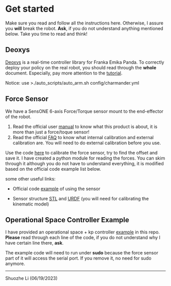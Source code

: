 
# Get started

Make sure you read and follow all the instructions here. Otherwise, I assure you **will** break the robot. **Ask**, if you do not understand anything mentioned below. Take you time to read and think!

## Deoxys

[Deoxys](https://ut-austin-rpl.github.io/deoxys-docs/html/) is a real-time controller library for Franka Emika Panda. To correctly deploy your policy on the real robot, you should read through the **whole** document. Especially, pay more attention to the [tutorial](https://ut-austin-rpl.github.io/deoxys-docs/html/tutorials/running_robots.html).

Notice: use >./auto_scripts/auto_arm.sh config/charmander.yml

## Force Sensor

We have a SensONE 6-axis Force/Torque sensor mount to the end-effector of the robot.
1.	Read the official user [manual](http://www.jwcorporation.kr/wp-content/catal/BOTASYSTEMS.pdf) to know what this product is about, it is more than just a force/toque sensor!
2.	Read the official [FAQ](https://www.botasys.com/faq) to know what internal calibration and external calibration are. You will need to do external calibration before you use.

Use the code [here](https://github.com/UT-Austin-RobIn/panda_robot/blob/main/force_sensor_calibration.py) to calibrate the force sensor, try to find the offset and save it.
I have created a python module for reading the forces. You can skim through it although you do not have to understand everything, it is modified based on the official code example list below. 

some other useful links:

 - Official code    [example](https://gitlab.com/botasys/python_interface/-/blob/main/examples/bota_serial_example.py)    of using the sensor

- Sensor structure [STL](https://gitlab.com/botasys/bota_driver/-/blob/master/rokubimini_description/meshes/BFT_SENS_M8/mounting.STL) and [URDF](https://gitlab.com/botasys/bota_driver/-/blob/master/rokubimini_description/urdf/BFT_SENS_SER_M8_robot.urdf.xacro) (you will need for calibrating the kinematic model)




## Operational Space Controller Example

I have provided an operational space + kp controller [example](https://github.com/UT-Austin-RobIn/panda_robot/blob/main/OSC_POSE_variable_kp.py) in this repo. **Please** read through each line of the code, if you do not understand why I have certain line there, **ask**.

The example code will need to run under **sudo** because the force sensor part of it will access the serial port. If you remove it, no need for sudo anymore.


---
Shuozhe Li (06/19/2023)
